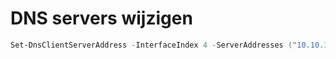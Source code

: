 # DNS servers wijzigen
```powershell
Set-DnsClientServerAddress -InterfaceIndex 4 -ServerAddresses ("10.10.10.2","8.8.8.8")
```
